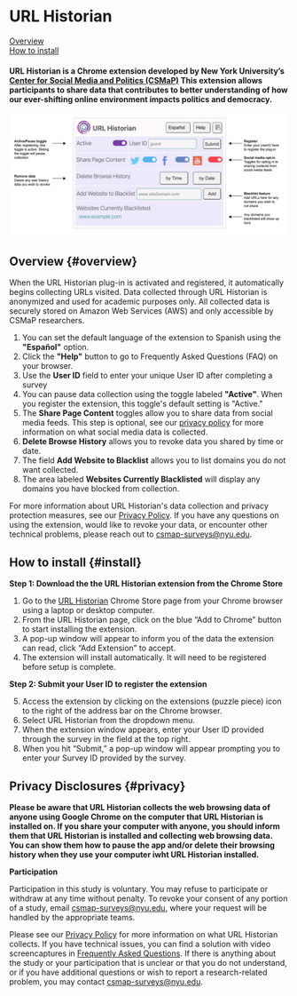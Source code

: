 # URL Historian
[Overview](#overview)<br>
[How to install](#install)<br>




#### URL Historian is a Chrome extension developed by New York University’s <a href="https://csmapnyu.org/">Center for Social Media and Politics (CSMaP)</a> This extension allows participants to share data that contributes to better understanding of how our ever-shifting online environment impacts politics and democracy.

![Annotated screencapture](images/url_historian-marked-up.png)

## Overview {#overview}
When the URL Historian plug-in is activated and registered, it automatically begins collecting URLs visited. Data collected through URL Historian is anonymized and used for academic purposes only. All collected data is securely stored on Amazon Web Services (AWS) and only accessible by CSMaP researchers. 
1. You can set the default language of the extension to Spanish using the **"Español"** option.
2. Click the **"Help"** button to go to Frequently Asked Questions (FAQ) on your browser.
3. Use the **User ID** field to enter your unique User ID after completing a survey
4. You can pause data collection using the toggle labeled **"Active"**. When you register the extension, this toggle's default setting is "Active."
5. The **Share Page Content** toggles allow you to share data from social media feeds. This step is optional, see our <a href="https://www.csmapsurveys.org/csmap_privacy_policy.html">privacy policy</a> for more information on what social media data is collected.
6. **Delete Browse History** allows you to revoke data you shared by time or date.
7. The field **Add Website to Blacklist** allows you to list domains you do not want collected. 
8. The area labeled **Websites Currently Blacklisted** will display any domains you have blocked from collection.

For more information about URL Historian's data collection and privacy protection measures, see our <a href="https://www.csmapsurveys.org/csmap_privacy_policy.html">Privacy Policy</a>. If you have any questions on using the extension, would like to revoke your data, or encounter other technical problems, please reach out to <a href="mailto:csmap@nyu.edu">csmap-surveys@nyu.edu</a>.

	
## How to install {#install}

**Step 1: Download the the URL Historian extension from the Chrome Store**

1. Go to the <a href="https://chrome.google.com/webstore/detail/url-historian/imdfbahhoamgbblienjdoeafphlngdim/related?hl=en">URL Historian</a> Chrome Store page from your Chrome browser using a laptop or desktop computer.
2. From the URL Historian page, click on the blue “Add to Chrome” button to start installing the extension.
3. A pop-up window will appear to inform you of the data the extension can read, click “Add Extension” to accept.
4. The extension will install automatically. It will need to be registered before setup is complete. 

**Step 2: Submit your User ID to register the extension**

5. Access the extension by clicking on the extensions (puzzle piece) icon to the right of the address bar on the Chrome browser. 
6. Select URL Historian from the dropdown menu.
7. When the extension window appears, enter your User ID provided through the survey in the field at the top right. 
8. When you hit “Submit,” a pop-up window will appear prompting you to enter your Survey ID provided by the survey.

## Privacy Disclosures {#privacy}
**Please be aware that URL Historian collects the web browsing data of anyone using Google Chrome on the computer that URL Historian is installed on. If you share your computer with anyone, you should inform them that URL Historian is installed and collecting web browsing data. You can show them how to pause the app and/or delete their browsing history when they use your computer iwht URL Historian installed.**

**Participation**

Participation in this study is voluntary. You may refuse to participate or withdraw at any time without penalty. To revoke your consent of any portion of a study, email <a href="mailto:csmap-surveys@nyu.edu">csmap-surveys@nyu.edu</a>, where your request will be handled by the appropriate teams. 

Please see our <a href="https://www.csmapsurveys.org/csmap_privacy_policy.html">Privacy Policy</a> for more information on what URL Historian collects. If you have technical issues, you can find a solution with video screencaptures in <a href="https://www.csmapsurveys.org/url_historian_help.html">Frequently Asked Questions</a>. If there is anything about the study or your participation that is unclear or that you do not understand, or if you have additional questions or wish to report a research-related problem, you may contact <a href="mailto:csmap-surveys@nyu.edu">csmap-surveys@nyu.edu</a>.
	
	
	
